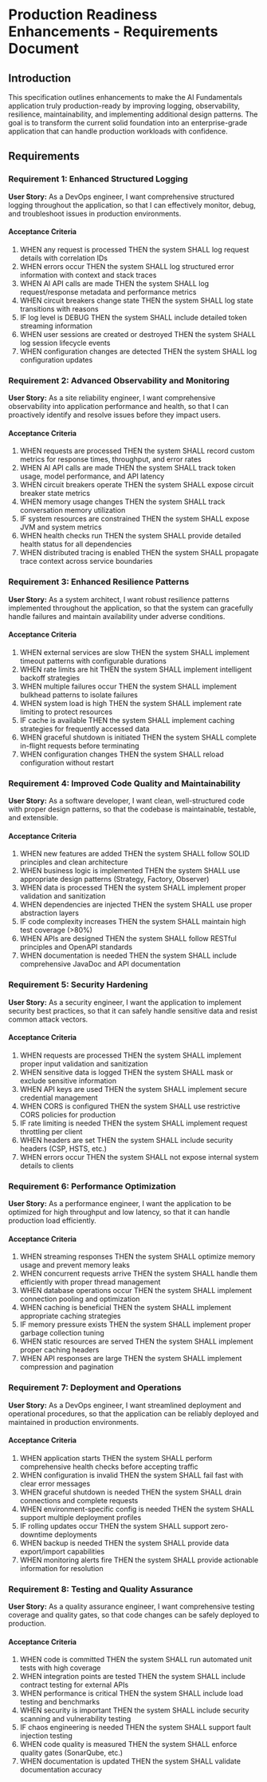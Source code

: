 # Production Readiness Enhancements - Requirements Document

## Introduction

This specification outlines enhancements to make the AI Fundamentals application truly production-ready by improving logging, observability, resilience, maintainability, and implementing additional design patterns. The goal is to transform the current solid foundation into an enterprise-grade application that can handle production workloads with confidence.

## Requirements

### Requirement 1: Enhanced Structured Logging

**User Story:** As a DevOps engineer, I want comprehensive structured logging throughout the application, so that I can effectively monitor, debug, and troubleshoot issues in production environments.

#### Acceptance Criteria

1. WHEN any request is processed THEN the system SHALL log request details with correlation IDs
2. WHEN errors occur THEN the system SHALL log structured error information with context and stack traces
3. WHEN AI API calls are made THEN the system SHALL log request/response metadata and performance metrics
4. WHEN circuit breakers change state THEN the system SHALL log state transitions with reasons
5. IF log level is DEBUG THEN the system SHALL include detailed token streaming information
6. WHEN user sessions are created or destroyed THEN the system SHALL log session lifecycle events
7. WHEN configuration changes are detected THEN the system SHALL log configuration updates

### Requirement 2: Advanced Observability and Monitoring

**User Story:** As a site reliability engineer, I want comprehensive observability into application performance and health, so that I can proactively identify and resolve issues before they impact users.

#### Acceptance Criteria

1. WHEN requests are processed THEN the system SHALL record custom metrics for response times, throughput, and error rates
2. WHEN AI API calls are made THEN the system SHALL track token usage, model performance, and API latency
3. WHEN circuit breakers operate THEN the system SHALL expose circuit breaker state metrics
4. WHEN memory usage changes THEN the system SHALL track conversation memory utilization
5. IF system resources are constrained THEN the system SHALL expose JVM and system metrics
6. WHEN health checks run THEN the system SHALL provide detailed health status for all dependencies
7. WHEN distributed tracing is enabled THEN the system SHALL propagate trace context across service boundaries

### Requirement 3: Enhanced Resilience Patterns

**User Story:** As a system architect, I want robust resilience patterns implemented throughout the application, so that the system can gracefully handle failures and maintain availability under adverse conditions.

#### Acceptance Criteria

1. WHEN external services are slow THEN the system SHALL implement timeout patterns with configurable durations
2. WHEN rate limits are hit THEN the system SHALL implement intelligent backoff strategies
3. WHEN multiple failures occur THEN the system SHALL implement bulkhead patterns to isolate failures
4. WHEN system load is high THEN the system SHALL implement rate limiting to protect resources
5. IF cache is available THEN the system SHALL implement caching strategies for frequently accessed data
6. WHEN graceful shutdown is initiated THEN the system SHALL complete in-flight requests before terminating
7. WHEN configuration changes THEN the system SHALL reload configuration without restart

### Requirement 4: Improved Code Quality and Maintainability

**User Story:** As a software developer, I want clean, well-structured code with proper design patterns, so that the codebase is maintainable, testable, and extensible.

#### Acceptance Criteria

1. WHEN new features are added THEN the system SHALL follow SOLID principles and clean architecture
2. WHEN business logic is implemented THEN the system SHALL use appropriate design patterns (Strategy, Factory, Observer)
3. WHEN data is processed THEN the system SHALL implement proper validation and sanitization
4. WHEN dependencies are injected THEN the system SHALL use proper abstraction layers
5. IF code complexity increases THEN the system SHALL maintain high test coverage (>80%)
6. WHEN APIs are designed THEN the system SHALL follow RESTful principles and OpenAPI standards
7. WHEN documentation is needed THEN the system SHALL include comprehensive JavaDoc and API documentation

### Requirement 5: Security Hardening

**User Story:** As a security engineer, I want the application to implement security best practices, so that it can safely handle sensitive data and resist common attack vectors.

#### Acceptance Criteria

1. WHEN requests are processed THEN the system SHALL implement proper input validation and sanitization
2. WHEN sensitive data is logged THEN the system SHALL mask or exclude sensitive information
3. WHEN API keys are used THEN the system SHALL implement secure credential management
4. WHEN CORS is configured THEN the system SHALL use restrictive CORS policies for production
5. IF rate limiting is needed THEN the system SHALL implement request throttling per client
6. WHEN headers are set THEN the system SHALL include security headers (CSP, HSTS, etc.)
7. WHEN errors occur THEN the system SHALL not expose internal system details to clients

### Requirement 6: Performance Optimization

**User Story:** As a performance engineer, I want the application to be optimized for high throughput and low latency, so that it can handle production load efficiently.

#### Acceptance Criteria

1. WHEN streaming responses THEN the system SHALL optimize memory usage and prevent memory leaks
2. WHEN concurrent requests arrive THEN the system SHALL handle them efficiently with proper thread management
3. WHEN database operations occur THEN the system SHALL implement connection pooling and optimization
4. WHEN caching is beneficial THEN the system SHALL implement appropriate caching strategies
5. IF memory pressure exists THEN the system SHALL implement proper garbage collection tuning
6. WHEN static resources are served THEN the system SHALL implement proper caching headers
7. WHEN API responses are large THEN the system SHALL implement compression and pagination

### Requirement 7: Deployment and Operations

**User Story:** As a DevOps engineer, I want streamlined deployment and operational procedures, so that the application can be reliably deployed and maintained in production environments.

#### Acceptance Criteria

1. WHEN application starts THEN the system SHALL perform comprehensive health checks before accepting traffic
2. WHEN configuration is invalid THEN the system SHALL fail fast with clear error messages
3. WHEN graceful shutdown is needed THEN the system SHALL drain connections and complete requests
4. WHEN environment-specific config is needed THEN the system SHALL support multiple deployment profiles
5. IF rolling updates occur THEN the system SHALL support zero-downtime deployments
6. WHEN backup is needed THEN the system SHALL provide data export/import capabilities
7. WHEN monitoring alerts fire THEN the system SHALL provide actionable information for resolution

### Requirement 8: Testing and Quality Assurance

**User Story:** As a quality assurance engineer, I want comprehensive testing coverage and quality gates, so that code changes can be safely deployed to production.

#### Acceptance Criteria

1. WHEN code is committed THEN the system SHALL run automated unit tests with high coverage
2. WHEN integration points are tested THEN the system SHALL include contract testing for external APIs
3. WHEN performance is critical THEN the system SHALL include load testing and benchmarks
4. WHEN security is important THEN the system SHALL include security scanning and vulnerability testing
5. IF chaos engineering is needed THEN the system SHALL support fault injection testing
6. WHEN code quality is measured THEN the system SHALL enforce quality gates (SonarQube, etc.)
7. WHEN documentation is updated THEN the system SHALL validate documentation accuracy